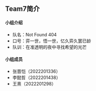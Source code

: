 ## Team7简介

#### 小组介绍

* 队名：Not Found 404
* 口号：弈一世，悟一世，忆久弈久罢已龄
* 队训：在准透明的夜中寻找希望的光芒

#### 小组成员

- 张晋恺（2022201336）
- 李懿哲（2022201438）
- 王熹（2022201298）